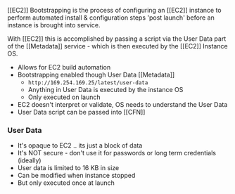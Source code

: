 [[EC2]] Bootstrapping is the process of configuring an [[EC2]] instance to perform automated install & configuration steps 'post launch' before an instance is brought into service.

With [[EC2]] this is accomplished by passing a script via the User Data part of the [[Metadata]] service - which is then executed by the [[EC2]] Instance OS.

- Allows for EC2 build automation
- Bootstrapping enabled though User Data [[Metadata]]
	- `http://169.254.169.25/latest/user-data`
	- Anything in User Data is executed by the instance OS
	- Only executed on launch
- EC2 doesn't interpret or validate, OS needs to understand the User Data
- User Data script can be passed into [[CFN]]

### User Data
- ﻿﻿It's opaque to EC2 .. its just a block of data
- ﻿﻿It's NOT secure - don't use it for passwords or long term credentials (ideally)
- ﻿﻿User data is limited to 16 KB in size
- ﻿﻿Can be modified when instance stopped
- ﻿﻿But only executed once at launch